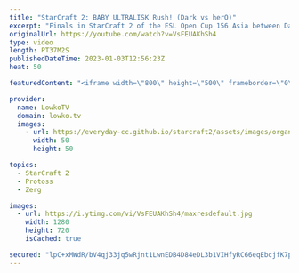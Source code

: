 ```yaml
---
title: "StarCraft 2: BABY ULTRALISK Rush! (Dark vs herO)"
excerpt: "Finals in StarCraft 2 of the ESL Open Cup 156 Asia between Dark (Zerg) and herO (Protoss). This best-of-5 series is played on the new StarCraft 2 balance patch with changes to a lot of units.  Support my work: https://patreon.com/lowkotv Lowko Merch: https://lowko.shop  My YouTube channels:  @LowkoTV"
originalUrl: https://youtube.com/watch?v=VsFEUAKhSh4
type: video
length: PT37M2S
publishedDateTime: 2023-01-03T12:56:23Z
heat: 50

featuredContent: "<iframe width=\"800\" height=\"500\" frameborder=\"0\" src=\"https://www.youtube.com/embed/VsFEUAKhSh4\" allow=\"accelerometer; autoplay; encrypted-media; gyroscope; picture-in-picture\" allowfullscreen></iframe>"

provider:
  name: LowkoTV
  domain: lowko.tv
  images:
    - url: https://everyday-cc.github.io/starcraft2/assets/images/organizations/lowko.tv-50x50.jpg
      width: 50
      height: 50

topics:
  - StarCraft 2
  - Protoss
  - Zerg

images:
  - url: https://i.ytimg.com/vi/VsFEUAKhSh4/maxresdefault.jpg
    width: 1280
    height: 720
    isCached: true

secured: "lpC+xMWdR/bV4qj33jq5wRjnt1LwnEDB4D84eDL3b1VIHfyRC66eqEbcjfK7p5ruCmfG6jDpC9DpC+R13ypFNI2Dc2ks9cuDD3WtBQNxcIIp05u6AAjLhdW73oXbKoC7UFuZ4Vm+XnzZhUIROw5NIgimoOqQAJ5xg0YBWzlroSe3ZlPrsXiHb4oaY9jKJkK2Ui0t+flEgCxAV7rUDKK/UOq22DVVep+x4vZJBA5kJe1UhaUHrqQkNsPGAnNym/dmsA7q8y2K8cjVnn8boibYf5E6A12zv4+fp4CuvCtojns2m2MUh9eaLa7Jw5rSmz6hwRF+SGZj8PSdphkTFQCy6fFKJMPw9cEzCUmqEdiY8ha8t2RQ3RmVC1VZ3dr+uNFZqpddi30Z5D5yr9khNnfdFqIpnShqNCMLuPUgM9+X/zk=;tyJD5V26J8+C+GdZggRCpQ=="
---
```


